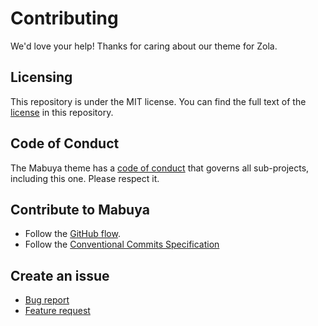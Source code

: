 # Contributing

We'd love your help! Thanks for caring about our theme for Zola.

## Licensing

This repository is under the MIT license. You can find the full text of the [license](./LICENSE) in this repository.

## Code of Conduct

The Mabuya theme has a [code of conduct](./CODE_OF_CONDUCT.md) that governs all sub-projects, including this one. Please respect it.

## Contribute to Mabuya

- Follow the [GitHub flow](https://guides.github.com/introduction/flow/).
- Follow the [Conventional Commits Specification](https://www.conventionalcommits.org/en/v1.0.0/)

## Create an issue

- [Bug report](https://github.com/semanticdata/mabuya/issues/new?template=bug-report---.md)
- [Feature request](https://github.com/semanticdata/mabuya/issues/new?template=feature-request---.md)
